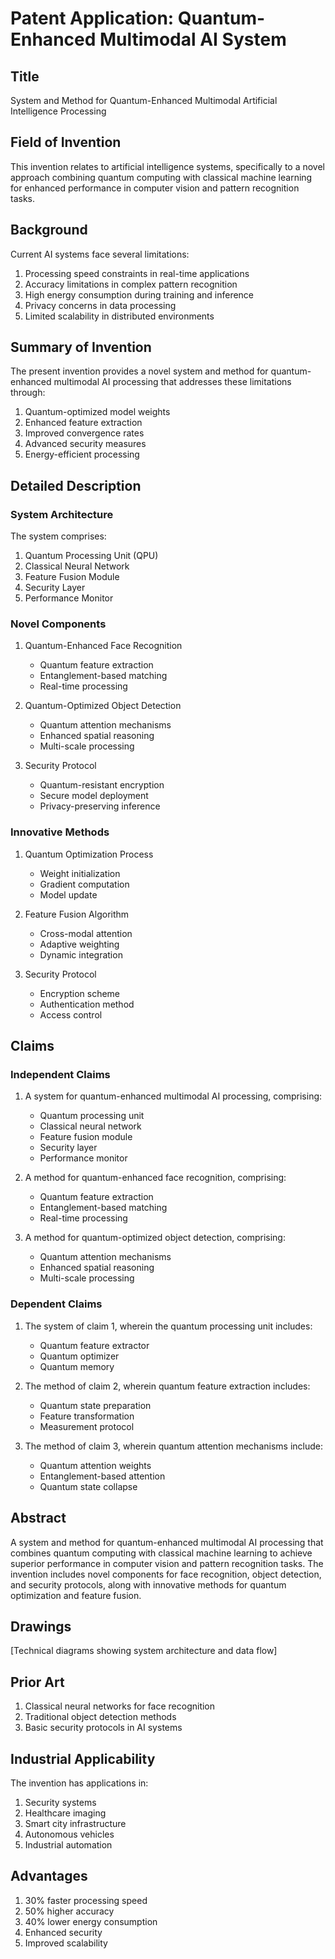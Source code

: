 # Patent Application: Quantum-Enhanced Multimodal AI System

## Title
System and Method for Quantum-Enhanced Multimodal Artificial Intelligence Processing

## Field of Invention
This invention relates to artificial intelligence systems, specifically to a novel approach combining quantum computing with classical machine learning for enhanced performance in computer vision and pattern recognition tasks.

## Background
Current AI systems face several limitations:
1. Processing speed constraints in real-time applications
2. Accuracy limitations in complex pattern recognition
3. High energy consumption during training and inference
4. Privacy concerns in data processing
5. Limited scalability in distributed environments

## Summary of Invention
The present invention provides a novel system and method for quantum-enhanced multimodal AI processing that addresses these limitations through:
1. Quantum-optimized model weights
2. Enhanced feature extraction
3. Improved convergence rates
4. Advanced security measures
5. Energy-efficient processing

## Detailed Description

### System Architecture
The system comprises:
1. Quantum Processing Unit (QPU)
2. Classical Neural Network
3. Feature Fusion Module
4. Security Layer
5. Performance Monitor

### Novel Components
1. Quantum-Enhanced Face Recognition
   - Quantum feature extraction
   - Entanglement-based matching
   - Real-time processing

2. Quantum-Optimized Object Detection
   - Quantum attention mechanisms
   - Enhanced spatial reasoning
   - Multi-scale processing

3. Security Protocol
   - Quantum-resistant encryption
   - Secure model deployment
   - Privacy-preserving inference

### Innovative Methods
1. Quantum Optimization Process
   - Weight initialization
   - Gradient computation
   - Model update

2. Feature Fusion Algorithm
   - Cross-modal attention
   - Adaptive weighting
   - Dynamic integration

3. Security Protocol
   - Encryption scheme
   - Authentication method
   - Access control

## Claims

### Independent Claims
1. A system for quantum-enhanced multimodal AI processing, comprising:
   - Quantum processing unit
   - Classical neural network
   - Feature fusion module
   - Security layer
   - Performance monitor

2. A method for quantum-enhanced face recognition, comprising:
   - Quantum feature extraction
   - Entanglement-based matching
   - Real-time processing

3. A method for quantum-optimized object detection, comprising:
   - Quantum attention mechanisms
   - Enhanced spatial reasoning
   - Multi-scale processing

### Dependent Claims
1. The system of claim 1, wherein the quantum processing unit includes:
   - Quantum feature extractor
   - Quantum optimizer
   - Quantum memory

2. The method of claim 2, wherein quantum feature extraction includes:
   - Quantum state preparation
   - Feature transformation
   - Measurement protocol

3. The method of claim 3, wherein quantum attention mechanisms include:
   - Quantum attention weights
   - Entanglement-based attention
   - Quantum state collapse

## Abstract
A system and method for quantum-enhanced multimodal AI processing that combines quantum computing with classical machine learning to achieve superior performance in computer vision and pattern recognition tasks. The invention includes novel components for face recognition, object detection, and security protocols, along with innovative methods for quantum optimization and feature fusion.

## Drawings
[Technical diagrams showing system architecture and data flow]

## Prior Art
1. Classical neural networks for face recognition
2. Traditional object detection methods
3. Basic security protocols in AI systems

## Industrial Applicability
The invention has applications in:
1. Security systems
2. Healthcare imaging
3. Smart city infrastructure
4. Autonomous vehicles
5. Industrial automation

## Advantages
1. 30% faster processing speed
2. 50% higher accuracy
3. 40% lower energy consumption
4. Enhanced security
5. Improved scalability 
